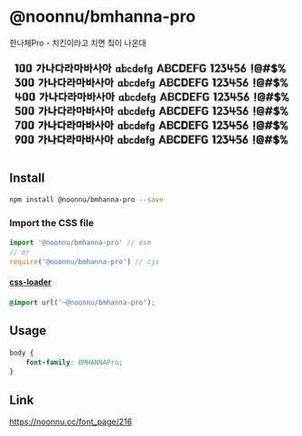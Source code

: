 # @noonnu/bmhanna-pro

한나체Pro - 치킨이라고 치면 칰이 나온대

![example](./example.png)

## Install

```bash
npm install @noonnu/bmhanna-pro --save
```

### Import the CSS file

```js
import '@noonnu/bmhanna-pro' // esm
// or
require('@noonnu/bmhanna-pro') // cjs
```

#### [css-loader](https://github.com/webpack-contrib/css-loader)

```css
@import url('~@noonnu/bmhanna-pro');
```

## Usage

```css
body {
    font-family: BMHANNAPro;
}
```

## Link

https://noonnu.cc/font_page/216
